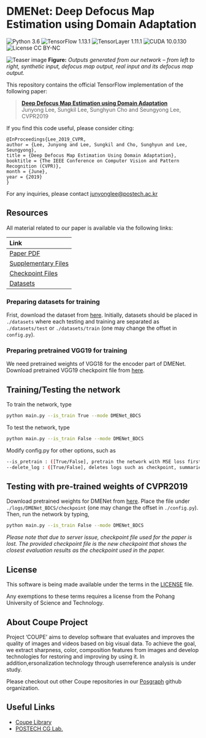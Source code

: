 # DMENet: Deep Defocus Map Estimation using Domain Adaptation
![Python 3.6](https://img.shields.io/badge/python-3.6-green.svg?style=plastic)
![TensorFlow 1.13.1](https://img.shields.io/badge/tensorflow-1.13.1-green.svg?style=plastic)
![TensorLayer 1.11.1](https://img.shields.io/badge/tensorlayer-1.11.1-green.svg?style=plastic)
![CUDA 10.0.130](https://img.shields.io/badge/CUDA-10.0.130-green.svg?style=plastic)
![License CC BY-NC](https://img.shields.io/badge/license-GNU_AGPv3-green.svg?style=plastic)

![Teaser image](./assets/figure.png)
**Figure:** *Outputs generated from our network &ndash; from left to right, synthetic input, defocus map output, real input and its defocus map output.*

This repository contains the official TensorFlow implementation of the following paper:

> **[Deep Defocus Map Estimation using Domain Adaptation](http://cg.postech.ac.kr/papers/2019_CVPR_JY.pdf)**<br>
> Junyong Lee, Sungkil Lee, Sunghyun Cho and Seungyong Lee, CVPR2019

If you find this code useful, please consider citing:
```
@InProceedings{Lee_2019_CVPR,
author = {Lee, Junyong and Lee, Sungkil and Cho, Sunghyun and Lee, Seungyong},
title = {Deep Defocus Map Estimation Using Domain Adaptation},
booktitle = {The IEEE Conference on Computer Vision and Pattern Recognition (CVPR)},
month = {June},
year = {2019}
}
```

For any inquiries, please contact [junyonglee@postech.ac.kr](mailto:junyonglee@postech.ac.kr)

## Resources

All material related to our paper is available via the following links:

| Link |
| :-------------- |
| [Paper PDF](https://drive.google.com/open?id=1wmauOTscwrVs38NR2JfO4Xopt3isqiWT) |
| [Supplementary Files](https://drive.google.com/drive/folders/17QECZR4YNOjJO7QrIHcK7MGkwG6t8UaB?usp=sharing) |
| [Checkpoint Files](https://drive.google.com/open?id=19QPL2shfBRRZsYaJ1Gokv8NdogKHOVH0) |
| [Datasets](https://www.dropbox.com/s/s6ehxpvu9xxu9w8/datasets.zip?dl=0)|

### Preparing datasets for training
Frist, download the dataset from [here](https://www.dropbox.com/s/s6ehxpvu9xxu9w8/datasets.zip?dl=0).
Initially, datasets should be placed in `./datasets` where each testing and training are separated as `./datasets/test` or `./datasets/train` (one may change the offset in `config.py`).

### Preparing pretrained VGG19 for training
We need pretrained weights of VGG18 for the encoder part of DMENet. Download pretrained VGG19 checkpoint file from [here](https://www.dropbox.com/s/7ah1jwrmggog4q9/vgg19.zip?dl=0).

## Training/Testing the network
To train the network, type
```bash
python main.py --is_train True --mode DMENet_BDCS
```
To test the network, type
```bash
python main.py --is_train False --mode DMENet_BDCS
```
Modify config.py for other options, such as
```bash
--is_pretrain : ([True/False], pretrain the network with MSE loss first)
--delete_log : ([True/False], deletes logs such as checkpoint, summaries before training begins)
```

## Testing with pre-trained weights of CVPR2019
Download pretrained weights for DMENet from [here](https://www.dropbox.com/s/p1xlr5jgj7oemt1/DMENet_BDCS.zip?dl=0).
Place the file under `./logs/DMENet_BDCS/checkpoint` (one may change the offset in `./config.py`).
Then, run the network by typing,
```bash
python main.py --is_train False --mode DMENet_BDCS
```
*Please note that due to server issue, checkpoint file used for the paper is lost.
The provided checkpoint file is the new checkpoint that shows the closest evaluation results as the checkpoint used in the paper.*

## License ##
This software is being made available under the terms in the [LICENSE](LICENSE) file.

Any exemptions to these terms requires a license from the Pohang University of Science and Technology.

## About Coupe Project ##
Project ‘COUPE’ aims to develop software that evaluates and improves the quality of images and videos based on big visual data. To achieve the goal, we extract sharpness, color, composition features from images and develop technologies for restoring and improving by using it. In addition,ersonalization technology through userreference analysis is under study.  
    
Please checkout out other Coupe repositories in our [Posgraph](https://github.com/posgraph) github organization.

## Useful Links ##
* [Coupe Library](http://coupe.postech.ac.kr/)
* [POSTECH CG Lab.](http://cg.postech.ac.kr/)
